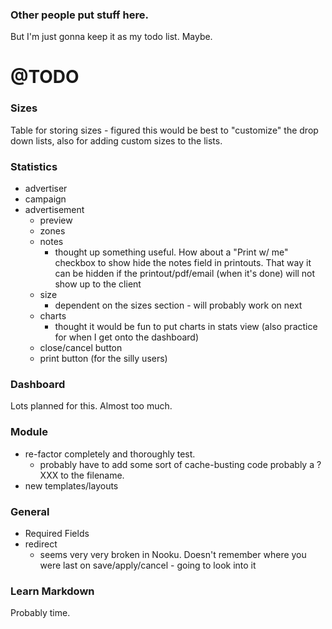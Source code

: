 ### Other people put stuff here.
But I'm just gonna keep it as my todo list. Maybe.

# @TODO
### Sizes
Table for storing sizes - figured this would be best to "customize" the drop down lists, also for adding custom sizes to the lists.

### Statistics
*	advertiser
*	campaign
*	advertisement
	*	preview
	*	zones
	*	notes
		* thought up something useful. How about a "Print w/ me" checkbox to show hide the notes field in printouts. That way it can be hidden if the printout/pdf/email (when it's done) will not show up to the client
	*	size
		* dependent on the sizes section - will probably work on next
	*	charts
		* thought it would be fun to put charts in stats view (also practice for when I get onto the dashboard)
	* close/cancel button
	* print button (for the silly users)

### Dashboard
Lots planned for this. Almost too much.

### Module
* re-factor completely and thoroughly test.
	* probably have to add some sort of cache-busting code probably a ?XXX to the filename.
* new templates/layouts

### General
* Required Fields
* redirect
	* seems very very broken in Nooku. Doesn't remember where you were last on save/apply/cancel - going to look into it

### Learn Markdown
Probably time.